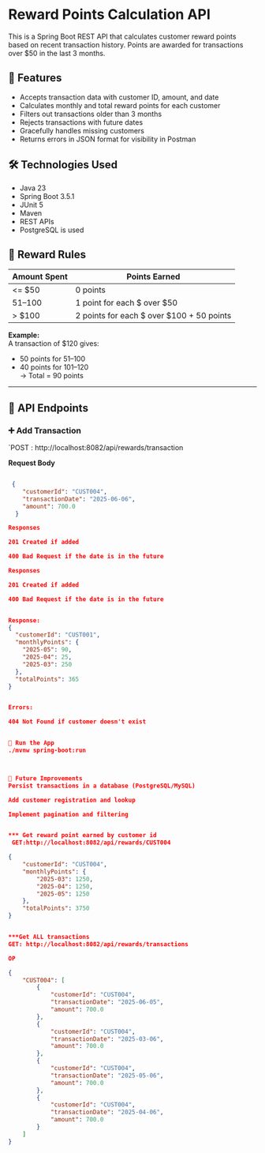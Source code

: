 # Reward Points Calculation API

This is a Spring Boot REST API that calculates customer reward points based on recent transaction history. Points are awarded for transactions over $50 in the last 3 months.

## 🧩 Features

- Accepts transaction data with customer ID, amount, and date
- Calculates monthly and total reward points for each customer
- Filters out transactions older than 3 months
- Rejects transactions with future dates
- Gracefully handles missing customers
- Returns errors in JSON format for visibility in Postman

## 🛠 Technologies Used

- Java 23
- Spring Boot 3.5.1
- JUnit 5
- Maven
- REST APIs
-  PostgreSQL is used

## 🎯 Reward Rules

| Amount Spent | Points Earned         |
|--------------|------------------------|
| <= $50       | 0 points               |
| $51–$100     | 1 point for each $ over $50 |
| > $100       | 2 points for each $ over $100 + 50 points |

**Example:**  
A transaction of $120 gives:  
- 50 points for $51–$100  
- 40 points for $101–$120  
→ Total = 90 points

---

## 🚀 API Endpoints

### ➕ Add Transaction

`POST  : http://localhost:8082/api/rewards/transaction

**Request Body**
```json

 {
    "customerId": "CUST004",
    "transactionDate": "2025-06-06",
    "amount": 700.0
  }

Responses

201 Created if added

400 Bad Request if the date is in the future

Responses

201 Created if added

400 Bad Request if the date is in the future


Response:
{
  "customerId": "CUST001",
  "monthlyPoints": {
    "2025-05": 90,
    "2025-04": 25,
    "2025-03": 250
  },
  "totalPoints": 365
}


Errors:

404 Not Found if customer doesn't exist


🏁 Run the App
./mvnw spring-boot:run



🔧 Future Improvements
Persist transactions in a database (PostgreSQL/MySQL)

Add customer registration and lookup

Implement pagination and filtering


*** Get reward point earned by customer id
 GET:http://localhost:8082/api/rewards/CUST004

{
    "customerId": "CUST004",
    "monthlyPoints": {
        "2025-03": 1250,
        "2025-04": 1250,
        "2025-05": 1250
    },
    "totalPoints": 3750
}


***Get ALL transactions
GET: http://localhost:8082/api/rewards/transactions

OP

{
    "CUST004": [
        {
            "customerId": "CUST004",
            "transactionDate": "2025-06-05",
            "amount": 700.0
        },
        {
            "customerId": "CUST004",
            "transactionDate": "2025-03-06",
            "amount": 700.0
        },
        {
            "customerId": "CUST004",
            "transactionDate": "2025-05-06",
            "amount": 700.0
        },
        {
            "customerId": "CUST004",
            "transactionDate": "2025-04-06",
            "amount": 700.0
        }
    ]
}








